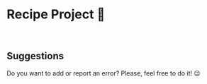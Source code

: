 # Recipe Project 🍳



<br>
<h2> Suggestions </h2>
<p> Do you want to add or report an error? Please, feel free to do it! 😉 </p>

